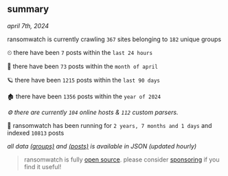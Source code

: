 
## summary
_april 7th, 2024_

ransomwatch is currently crawling `367` sites belonging to `182` unique groups

⏲ there have been `7` posts within the `last 24 hours`

🦈 there have been `73` posts within the `month of april`

🪐 there have been `1215` posts within the `last 90 days`

🏚 there have been `1356` posts within the `year of 2024`

_⚙️ there are currently `104` online hosts & `112` custom parsers._

🦕 ransomwatch has been running for `2 years, 7 months and 1 days` and indexed `10813` posts

_all data  [(groups)](http://ransomwhat.telemetry.ltd/groups) and [(posts)](http://ransomwhat.telemetry.ltd/posts) is available in JSON (updated hourly)_

> ransomwatch is fully [open source](https://github.com/joshhighet/ransomwatch#ransomwatch--). please consider [sponsoring](https://github.com/sponsors/joshhighet) if you find it useful!
